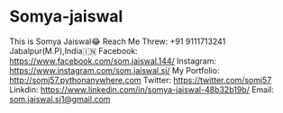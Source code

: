 # Somya-jaiswal
This is Somya Jaiswal😂
Reach Me Threw:
  +91 9111713241
  Jabalpur(M.P),India🇮🇳
  Facebook: https://www.facebook.com/som.jaiswal.144/
  Instagram: https://www.instagram.com/som.jaiswal.sj/
  My Portfolio: http://somj57.pythonanywhere.com
  Twitter: https://twitter.com/somj57
  Linkdin: https://www.linkedin.com/in/somya-jaiswal-48b32b19b/
  Email: som.jaiswal.sj1@gmail.com
  
 
